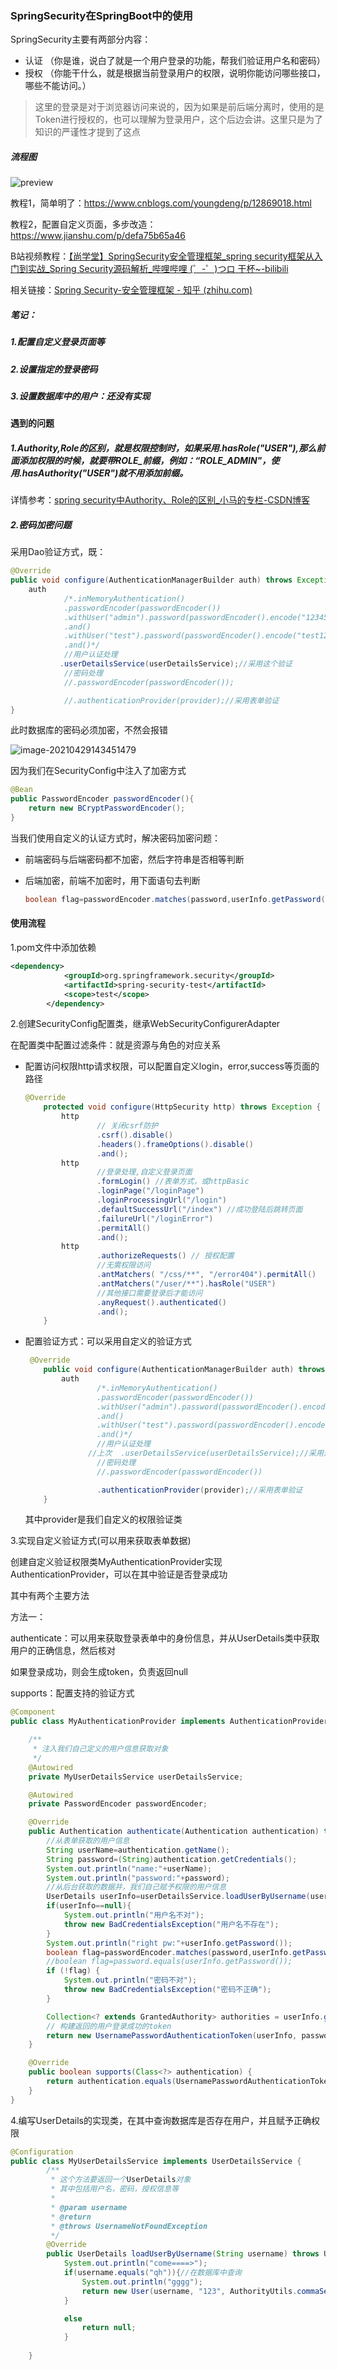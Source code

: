 



### SpringSecurity在SpringBoot中的使用

SpringSecurity主要有两部分内容：

- 认证 （你是谁，说白了就是一个用户登录的功能，帮我们验证用户名和密码）
- 授权 （你能干什么，就是根据当前登录用户的权限，说明你能访问哪些接口，哪些不能访问。）

> 这里的登录是对于浏览器访问来说的，因为如果是前后端分离时，使用的是Token进行授权的，也可以理解为登录用户，这个后边会讲。这里只是为了知识的严谨性才提到了这点

##### 流程图

![preview](https://pic4.zhimg.com/v2-bc1813a0ad7fc3979810a7452c0450b3_r.jpg)

教程1，简单明了：https://www.cnblogs.com/youngdeng/p/12869018.html

教程2，配置自定义页面，多步改造：https://www.jianshu.com/p/defa75b65a46

B站视频教程：[【尚学堂】SpringSecurity安全管理框架_spring security框架从入门到实战_Spring Security源码解析_哔哩哔哩 (゜-゜)つロ 干杯~-bilibili](https://www.bilibili.com/video/BV1R54y1a7Cv)

相关链接：[Spring Security-安全管理框架 - 知乎 (zhihu.com)](https://zhuanlan.zhihu.com/p/349962352)

##### 笔记：

##### 1.配置自定义登录页面等

##### 2.设置指定的登录密码

##### 3.设置数据库中的用户：还没有实现



#### 遇到的问题

##### 1.Authority,Role的区别，就是权限控制时，如果采用.hasRole("USER"),那么前面添加权限的时候，就要带ROLE_前缀，例如：“ROLE_ADMIN"，使用.hasAuthority("USER")就不用添加前缀。

详情参考：[spring security中Authority、Role的区别_小马的专栏-CSDN博客](https://blog.csdn.net/cngkqy/article/details/102919820)

##### 2.密码加密问题

采用Dao验证方式，既：

```java
@Override
public void configure(AuthenticationManagerBuilder auth) throws Exception {
    auth
            /*.inMemoryAuthentication()
            .passwordEncoder(passwordEncoder())
            .withUser("admin").password(passwordEncoder().encode("123456")).roles("ADMIN")
            .and()
            .withUser("test").password(passwordEncoder().encode("test123")).roles("USER")
            .and()*/
            //用户认证处理
           .userDetailsService(userDetailsService);//采用这个验证
            //密码处理
            //.passwordEncoder(passwordEncoder());

            //.authenticationProvider(provider);//采用表单验证
}
```

此时数据库的密码必须加密，不然会报错

![image-20210429143451479](image-20210429143451479.png)

因为我们在SecurityConfig中注入了加密方式

```java
@Bean
public PasswordEncoder passwordEncoder(){
    return new BCryptPasswordEncoder();
}
```

当我们使用自定义的认证方式时，解决密码加密问题：

- 前端密码与后端密码都不加密，然后字符串是否相等判断

- 后端加密，前端不加密时，用下面语句去判断

  ```java
  boolean flag=passwordEncoder.matches(password,userInfo.getPassword());//使用加密之后匹配
  ```

#### 使用流程

1.pom文件中添加依赖

```xml
<dependency>
			<groupId>org.springframework.security</groupId>
			<artifactId>spring-security-test</artifactId>
			<scope>test</scope>
		</dependency>
```

2.创建SecurityConfig配置类，继承WebSecurityConfigurerAdapter

在配置类中配置过滤条件：就是资源与角色的对应关系

- 配置访问权限http请求权限，可以配置自定义login，error,success等页面的路径

  ```java
  @Override
      protected void configure(HttpSecurity http) throws Exception {
          http
                  // 关闭csrf防护
                  .csrf().disable()
                  .headers().frameOptions().disable()
                  .and();
          http
                  //登录处理,自定义登录页面
                  .formLogin() //表单方式，或httpBasic
                  .loginPage("/loginPage")
                  .loginProcessingUrl("/login")
                  .defaultSuccessUrl("/index") //成功登陆后跳转页面
                  .failureUrl("/loginError")
                  .permitAll()
                  .and();
          http
                  .authorizeRequests() // 授权配置
                  //无需权限访问
                  .antMatchers( "/css/**", "/error404").permitAll()
                  .antMatchers("/user/**").hasRole("USER")
                  //其他接口需要登录后才能访问
                  .anyRequest().authenticated()
                  .and();
      }
  ```

  

- 配置验证方式：可以采用自定义的验证方式

  ```java
   @Override
      public void configure(AuthenticationManagerBuilder auth) throws Exception {
          auth
                  /*.inMemoryAuthentication()
                  .passwordEncoder(passwordEncoder())
                  .withUser("admin").password(passwordEncoder().encode("123456")).roles("ADMIN")
                  .and()
                  .withUser("test").password(passwordEncoder().encode("test123")).roles("USER")
                  .and()*/
                  //用户认证处理
                //上次  .userDetailsService(userDetailsService);//采用这个验证
                  //密码处理
                  //.passwordEncoder(passwordEncoder())
  
                  .authenticationProvider(provider);//采用表单验证
      }
  ```

  其中provider是我们自定义的权限验证类

  

3.实现自定义验证方式(可以用来获取表单数据)

创建自定义验证权限类MyAuthenticationProvider实现AuthenticationProvider，可以在其中验证是否登录成功

其中有两个主要方法

方法一：

authenticate：可以用来获取登录表单中的身份信息，并从UserDetails类中获取用户的正确信息，然后核对

如果登录成功，则会生成token，负责返回null

supports：配置支持的验证方式

```java
@Component
public class MyAuthenticationProvider implements AuthenticationProvider {

    /**
     * 注入我们自己定义的用户信息获取对象
     */
    @Autowired
    private MyUserDetailsService userDetailsService;

    @Autowired
    private PasswordEncoder passwordEncoder;

    @Override
    public Authentication authenticate(Authentication authentication) throws AuthenticationException {
        //从表单获取的用户信息
        String userName=authentication.getName();
        String password=(String)authentication.getCredentials();
        System.out.println("name:"+userName);
        System.out.println("password:"+password);
        //从后台获取的数据并，我们自己赋予权限的用户信息
        UserDetails userInfo=userDetailsService.loadUserByUsername(userName);
        if(userInfo==null){
            System.out.println("用户名不对");
            throw new BadCredentialsException("用户名不存在");
        }
        System.out.println("right pw:"+userInfo.getPassword());
        boolean flag=passwordEncoder.matches(password,userInfo.getPassword());//使用加密之后匹配
        //boolean flag=password.equals(userInfo.getPassword());
        if (!flag) {
            System.out.println("密码不对");
            throw new BadCredentialsException("密码不正确");
        }

        Collection<? extends GrantedAuthority> authorities = userInfo.getAuthorities();
        // 构建返回的用户登录成功的token
        return new UsernamePasswordAuthenticationToken(userInfo, password, authorities);
    }

    @Override
    public boolean supports(Class<?> authentication) {
        return authentication.equals(UsernamePasswordAuthenticationToken.class);
    }
}
```

4.编写UserDetails的实现类，在其中查询数据库是否存在用户，并且赋予正确权限

```java
@Configuration
public class MyUserDetailsService implements UserDetailsService {
        /**
         * 这个方法要返回一个UserDetails对象
         * 其中包括用户名，密码，授权信息等
         *
         * @param username
         * @return
         * @throws UsernameNotFoundException
         */
        @Override
        public UserDetails loadUserByUsername(String username) throws UsernameNotFoundException {
            System.out.println("come====>");
            if(username.equals("qh")){//在数据库中查询
                System.out.println("gggg");
                return new User(username, "123", AuthorityUtils.commaSeparatedStringToAuthorityList("ROLE_USER"));//授权
            }

            else
                return null;
            }
            
    }
```